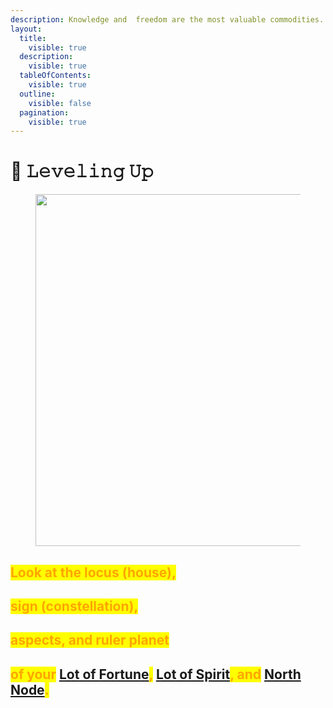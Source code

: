 ```yaml
---
description: Knowledge and  freedom are the most valuable commodities.
layout:
  title:
    visible: true
  description:
    visible: true
  tableOfContents:
    visible: true
  outline:
    visible: false
  pagination:
    visible: true
---
```


# 🔺 𝙻𝚎𝚟𝚎𝚕𝚒𝚗𝚐 𝚄𝚙

<figure><img src="../../../../../.gitbook/assets/pexels-btgl-♡-18105204.jpg" alt="" width="563"><figcaption></figcaption></figure>

## <mark style="color:orange;">Look at the locus (house),</mark>&#x20;

## <mark style="color:orange;">sign (constellation),</mark>&#x20;

## <mark style="color:orange;">aspects, and ruler planet</mark>

## <mark style="color:orange;">of your</mark> [Lot of Fortune](../../../astrology/the-usdchoice-of-astrology/chiron-2/chiron-2/chiron-2.md)<mark style="color:orange;">,</mark> [Lot of Spirit](../../../astrology/the-usdchoice-of-astrology/chiron-2/chiron-2/chiron-2-1.md)<mark style="color:orange;">, and</mark> [North Node](../../../astrology/the-usdchoice-of-astrology/eclipses/lunar-nodes-and-thc.md)<mark style="color:orange;">.</mark>
